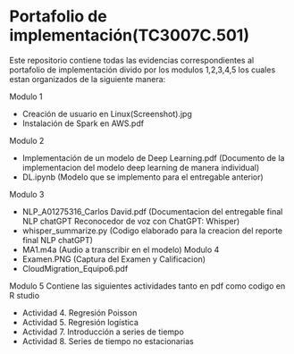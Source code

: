 # Portafolio de implementación(TC3007C.501)
Este repositorio contiene todas las evidencias correspondientes al portafolio de implementación divido por los modulos 1,2,3,4,5 los cuales estan organizados de la siguiente manera:

Modulo 1
- Creación de usuario en Linux(Screenshot).jpg
- Instalación de Spark en AWS.pdf

Modulo 2
- Implementación de un modelo de Deep Learning.pdf (Documento de la implementacion del modelo deep learning de manera individual)
- DL.ipynb (Modelo que se implemento para el entregable anterior)

Modulo 3
- NLP_A01275316_Carlos David.pdf (Documentacion del entregable final NLP chatGPT Reconocedor de voz con
ChatGPT: Whisper)
- whisper_summarize.py (Codigo elaborado para la creacion del reporte final NLP chatGPT)
- MA1.m4a (Audio a transcribir en el modelo)
Modulo 4
- Examen.PNG (Captura del Examen y Calificacion)
- CloudMigration_Equipo6.pdf

Modulo 5
Contiene las siguientes actividades tanto en pdf como codigo en R studio
- Actividad 4. Regresión Poisson
- Actividad 5. Regresión logística
- Actividad 7. Introducción a series de tiempo
- Actividad 8. Series de tiempo no estacionarias
